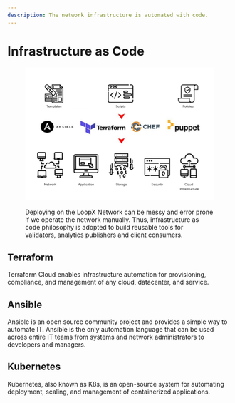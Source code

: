 ```yaml
---
description: The network infrastructure is automated with code.
---
```


# Infrastructure as Code

<figure><img src="../.gitbook/assets/image (16).png" alt=""><figcaption><p>Deploying on the LoopX Network can be messy and error prone if we operate the network manually. Thus, infrastructure as code philosophy is adopted to build reusable tools for validators, analytics publishers and client consumers.</p></figcaption></figure>

## Terraform

Terraform Cloud enables infrastructure automation for provisioning, compliance, and management of any cloud, datacenter, and service.

## Ansible

Ansible is an open source community project and provides a simple way to automate IT. Ansible is the only automation language that can be used across entire IT teams from systems and network administrators to developers and managers.

## Kubernetes

Kubernetes, also known as K8s, is an open-source system for automating deployment, scaling, and management of containerized applications.
